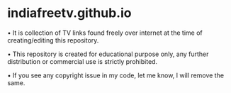 # indiafreetv.github.io

• It is collection of TV links found freely over internet at the time of creating/editing this repository.

• This repository is created for educational purpose only, any further distribution or commercial use is strictly prohibited.

• If you see any copyright issue in my code, let me know, I will remove the same.

